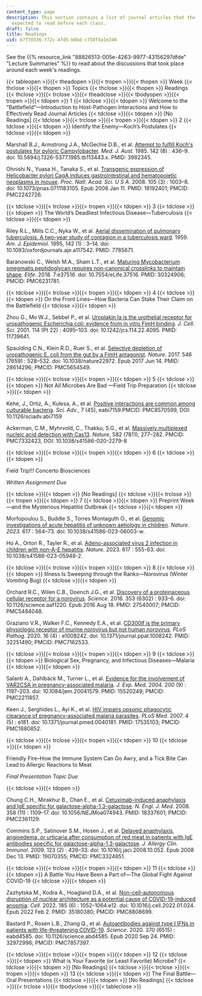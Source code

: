 ```yaml
---
content_type: page
description: This section contains a list of journal articles that the students were
  expected to read before each class.
draft: false
title: Readings
uid: 67f70336-772c-4fd5-b8bd-c758fda1e246
---
```

See the {{% resource_link "88826513-005e-4263-9977-43156297dfde" "Lecture Summaries" %}} to read about the discussions that took place around each week's readings.

{{< tableopen >}}{{< theadopen >}}{{< tropen >}}{{< thopen >}}
Week
{{< thclose >}}{{< thopen >}}
Topics
{{< thclose >}}{{< thopen >}}
Readings
{{< thclose >}}{{< trclose >}}{{< theadclose >}}{{< tbodyopen >}}{{< tropen >}}{{< tdopen >}}
1
{{< tdclose >}}{{< tdopen >}}
Welcome to the “Battlefield”—Introduction to Host-Pathogen Interactions and How to Effectively Read Journal Articles
{{< tdclose >}}{{< tdopen >}}
\[No Readings\]
{{< tdclose >}}{{< trclose >}}{{< tropen >}}{{< tdopen >}}
2
{{< tdclose >}}{{< tdopen >}}
Identify the Enemy—Koch’s Postulates
{{< tdclose >}}{{< tdopen >}}

Marshall B.J., Armstrong J.A., McGechie D.B., et al. [Attempt to fulfill Koch's postulates for pyloric Campylobacter](https://pubmed.ncbi.nlm.nih.gov/3982345/). *Med. J. Aust.* 1985. 142 (8) : 436–9. doi: 10.5694/j.1326-5377.1985.tb113443.x. PMID: 3982345.

Ohnishi N., Yuasa H., Tanaka S., et al. [Transgenic expression of Helicobacter pylori CagA induces gastrointestinal and hematopoietic neoplasms in mouse](https://www.ncbi.nlm.nih.gov/pmc/articles/PMC2242726/). *Proc. Natl. Acad. Sci. U S A.* 2008. 105 (3) : 1003–8. doi: 10.1073/pnas.0711183105. Epub 2008 Jan 11. PMID: 18192401; PMCID: PMC2242726.

{{< tdclose >}}{{< trclose >}}{{< tropen >}}{{< tdopen >}}
3
{{< tdclose >}}{{< tdopen >}}
The World’s Deadliest Infectious Disease—Tuberculosis
{{< tdclose >}}{{< tdopen >}}

Riley R.L., Mills C.C., Nyka W., et al. [Aerial dissemination of pulmonary tuberculosis. A two-year study of contagion in a tuberculosis ward](https://academic.oup.com/aje/article-abstract/142/1/3/193135?redirectedFrom=fulltext). 1959. *Am. J. Epidemiol.* 1995, 142 (1) : 3–14. doi: 10.1093/oxfordjournals.aje.a117542. PMID: 7785671.

Baranowski C., Welsh M.A., Sham L.T., et al. [Maturing Mycobacterium smegmatis peptidoglycan requires non-canonical crosslinks to maintain shape](https://elifesciences.org/articles/37516). *Elife*. 2018. 7:e37516. doi: 10.7554/eLife.37516. PMID: 30324906; PMCID: PMC6231781.

{{< tdclose >}}{{< trclose >}}{{< tropen >}}{{< tdopen >}}
4
{{< tdclose >}}{{< tdopen >}}
On the Front Lines—How Bacteria Can Stake Their Claim on the Battlefield
{{< tdclose >}}{{< tdopen >}}

Zhou G., Mo W.J., Sebbel P., et al. [Uroplakin Ia is the urothelial receptor for uropathogenic Escherichia coli: evidence from in vitro FimH binding](https://pubmed.ncbi.nlm.nih.gov/11739641/). *J. Cell. Sci.* 2001. 114 (Pt 22) : 4095–103. doi: 10.1242/jcs.114.22.4095. PMID: 11739641.

Spaulding C.N., Klein R.D., Ruer S., et al. [Selective depletion of uropathogenic E. coli from the gut by a FimH antagonist](https://pubmed.ncbi.nlm.nih.gov/28614296/). *Nature*. 2017. 546 (7659) : 528–532. doi: 10.1038/nature22972. Epub 2017 Jun 14. PMID: 28614296; PMCID: PMC5654549.

{{< tdclose >}}{{< trclose >}}{{< tropen >}}{{< tdopen >}}
5
{{< tdclose >}}{{< tdopen >}}
Not All Microbes Are Bad —Field Trip Preparation
{{< tdclose >}}{{< tdopen >}}

Kehe, J., Ortiz, A., Kulesa, A., et al. [Positive interactions are common among culturable bacteria](https://www.science.org/doi/10.1126/sciadv.abi7159). *Sci. Adv.*, 7 (45), eabi7159.PMCID: PMC8570599, DOI: 10.1126/sciadv.abi7159

Ackerman, C.M., Myhrvold, C., Thakku, S.G., et al. [Massively multiplexed nucleic acid detection with Cas13](https://pubmed.ncbi.nlm.nih.gov/32349121/). *Nature*, 582 (7811), 277–282. PMCID: PMC7332423, DOI: 10.1038/s41586-020-2279-8

{{< tdclose >}}{{< trclose >}}{{< tropen >}}{{< tdopen >}}
6
{{< tdclose >}}{{< tdopen >}}

Field Trip!!! Concerto Biosciences

*Written Assignment Due*

{{< tdclose >}}{{< tdopen >}}
\[No Readings\]
{{< tdclose >}}{{< trclose >}}{{< tropen >}}{{< tdopen >}}
7
{{< tdclose >}}{{< tdopen >}}
Preprint Week—and the Mysterious Hepatitis Outbreak
{{< tdclose >}}{{< tdopen >}}

Morfopoulou S., Buddle S., Torres Montaguth O., et al. [Genomic investigations of acute hepatitis of unknown aetiology in children](https://www.nature.com/articles/s41586-023-06003-w). *Nature. 2023.* 617 : 564–73. doi: 10.1038/s41586-023-06003-w.

Ho A., Orton R., Tayler R., et al. [Adeno-associated virus 2 infection in children with non-A-E hepatitis](https://www.nature.com/articles/s41586-023-05948-2). *Nature.* 2023. 617 : 555-63. doi: 10.1038/s41586-023-05948-2.

{{< tdclose >}}{{< trclose >}}{{< tropen >}}{{< tdopen >}}
8
{{< tdclose >}}{{< tdopen >}}
Illness Is Sweeping through the Ranks—Norovirus (Winter Vomiting Bug)
{{< tdclose >}}{{< tdopen >}}

Orchard R.C., Wilen C.B., Doench J.G., et al. [Discovery of a proteinaceous cellular receptor for a norovirus](https://www.ncbi.nlm.nih.gov/pmc/articles/PMC5484048/). *Science*. 2016. 353 (6302) : 933–6. doi: 10.1126/science.aaf1220. Epub 2016 Aug 18. PMID: 27540007; PMCID: PMC5484048.

Graziano V.R., Walker F.C., Kennedy E.A., et al. [CD300lf is the primary physiologic receptor of murine norovirus but not human norovirus](https://journals.plos.org/plospathogens/article?id=10.1371/journal.ppat.1008242). *PLoS Pathog*. 2020. 16 (4) : e1008242. doi: 10.1371/journal.ppat.1008242. PMID: 32251490; PMCID: PMC7162533.

{{< tdclose >}}{{< trclose >}}{{< tropen >}}{{< tdopen >}}
9
{{< tdclose >}}{{< tdopen >}}
Biological Sex, Pregnancy, and Infectious Diseases—Malaria
{{< tdclose >}}{{< tdopen >}}

Salanti A., Dahlbäck M., Turner L., et al. [Evidence for the involvement of VAR2CSA in pregnancy-associated malaria](https://rupress.org/jem/article/200/9/1197/52448/Evidence-for-the-Involvement-of-VAR2CSA-in). *J. Exp. Med*. 2004. 200 (9) : 1197–203. doi: 10.1084/jem.20041579. PMID: 15520249; PMCID: PMC2211857.

Keen J., Serghides L., Ayi K., et al. [HIV impairs opsonic phagocytic clearance of pregnancy-associated malaria parasites](https://journals.plos.org/plosmedicine/article?id=10.1371/journal.pmed.0040181). *PLoS Med*. 2007. 4 (5) : e181. doi: 10.1371/journal.pmed.0040181. PMID: 17535103; PMCID: PMC1880852.

{{< tdclose >}}{{< trclose >}}{{< tropen >}}{{< tdopen >}}
10
{{< tdclose >}}{{< tdopen >}}

Friendly Fire–How the Immune System Can Go Awry, and a Tick Bite Can Lead to Allergic Reactions to Meat

*Final Presentation Topic Due*

{{< tdclose >}}{{< tdopen >}}

Chung C.H., Mirakhur B., Chan E., et al. [Cetuximab-induced anaphylaxis and IgE specific for galactose-alpha-1,3-galactose](https://www.nejm.org/doi/full/10.1056/nejmoa074943). *N. Engl. J. Med*. 2008. 358 (11) : 1109–17. doi: 10.1056/NEJMoa074943. PMID: 18337601; PMCID: PMC2361129.

Commins S.P., Satinover S.M., Hosen J., et al. [Delayed anaphylaxis, angioedema, or urticaria after consumption of red meat in patients with IgE antibodies specific for galactose-alpha-1,3-galactose](https://www.ncbi.nlm.nih.gov/pmc/articles/PMC3324851/). *J. Allergy Clin. Immunol*. 2009. 123 (2) : 426–33. doi: 10.1016/j.jaci.2008.10.052. Epub 2008 Dec 13. PMID: 19070355; PMCID: PMC3324851.

{{< tdclose >}}{{< trclose >}}{{< tropen >}}{{< tdopen >}}
11
{{< tdclose >}}{{< tdopen >}}
A Battle You Have Been a Part of—The Global Fight Against COVID-19
{{< tdclose >}}{{< tdopen >}}

Zazhytska M., Kodra A., Hoagland D.A., et al. [Non-cell-autonomous disruption of nuclear architecture as a potential cause of COVID-19-induced anosmia](https://www.ncbi.nlm.nih.gov/pmc/articles/PMC8808699/). *Cell*. 2022. 185 (6) : 1052–1064.e12. doi: 10.1016/j.cell.2022.01.024. Epub 2022 Feb 2. PMID: 35180380; PMCID: PMC8808699.

Bastard P., Rosen L.B., Zhang Q., et al. [Autoantibodies against type I IFNs in patients with life-threatening COVID-19](https://www.ncbi.nlm.nih.gov/pmc/articles/PMC7857397/). *Science*. 2020. 370 (6515) : eabd4585. doi: 10.1126/science.abd4585. Epub 2020 Sep 24. PMID: 32972996; PMCID: PMC7857397.

{{< tdclose >}}{{< trclose >}}{{< tropen >}}{{< tdopen >}}
12
{{< tdclose >}}{{< tdopen >}}
What is Your Favorite (or Least Favorite) Microbe?
{{< tdclose >}}{{< tdopen >}}
\[No Readings\]
{{< tdclose >}}{{< trclose >}}{{< tropen >}}{{< tdopen >}}
13
{{< tdclose >}}{{< tdopen >}}
The Final Battle—Oral Presentations
{{< tdclose >}}{{< tdopen >}}
\[No Readings\]
{{< tdclose >}}{{< trclose >}}{{< tbodyclose >}}{{< tableclose >}}